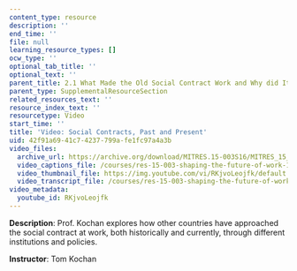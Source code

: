 ```yaml
---
content_type: resource
description: ''
end_time: ''
file: null
learning_resource_types: []
ocw_type: ''
optional_tab_title: ''
optional_text: ''
parent_title: 2.1 What Made the Old Social Contract Work and Why did It Break Down?
parent_type: SupplementalResourceSection
related_resources_text: ''
resource_index_text: ''
resourcetype: Video
start_time: ''
title: 'Video: Social Contracts, Past and Present'
uid: 42f91a69-41c7-4237-799a-fe1fc97a4a3b
video_files:
  archive_url: https://archive.org/download/MITRES.15-003S16/MITRES_15_003S16_2-1-5_360p.mp4
  video_captions_file: /courses/res-15-003-shaping-the-future-of-work-15-662x-spring-2016/11fb185ca1b350e2abe06104988821a0_RKjvoLeojfk.vtt
  video_thumbnail_file: https://img.youtube.com/vi/RKjvoLeojfk/default.jpg
  video_transcript_file: /courses/res-15-003-shaping-the-future-of-work-15-662x-spring-2016/7942b240ffdcbd68a0229d2e65561015_RKjvoLeojfk.pdf
video_metadata:
  youtube_id: RKjvoLeojfk
---
```


**Description**: Prof. Kochan explores how other countries have approached the social contract at work, both historically and currently, through different institutions and policies.

**Instructor**: Tom Kochan



